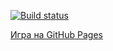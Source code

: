 [![Build status](https://ci.appveyor.com/api/projects/status/github/<ваш-репозиторий>?branch=main&svg=true)](https://ci.appveyor.com/project/events)

[Игра на GitHub Pages](https://waanh.github.io/events/)
